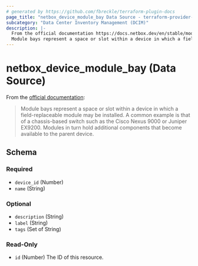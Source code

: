 ```yaml
---
# generated by https://github.com/fbreckle/terraform-plugin-docs
page_title: "netbox_device_module_bay Data Source - terraform-provider-netbox"
subcategory: "Data Center Inventory Management (DCIM)"
description: |-
  From the official documentation https://docs.netbox.dev/en/stable/models/dcim/modulebay/:
  Module bays represent a space or slot within a device in which a field-replaceable module may be installed. A common example is that of a chassis-based switch such as the Cisco Nexus 9000 or Juniper EX9200. Modules in turn hold additional components that become available to the parent device.
---
```


# netbox_device_module_bay (Data Source)

From the [official documentation](https://docs.netbox.dev/en/stable/models/dcim/modulebay/):

> Module bays represent a space or slot within a device in which a field-replaceable module may be installed. A common example is that of a chassis-based switch such as the Cisco Nexus 9000 or Juniper EX9200. Modules in turn hold additional components that become available to the parent device.



<!-- schema generated by tfplugindocs -->
## Schema

### Required

- `device_id` (Number)
- `name` (String)

### Optional

- `description` (String)
- `label` (String)
- `tags` (Set of String)

### Read-Only

- `id` (Number) The ID of this resource.


